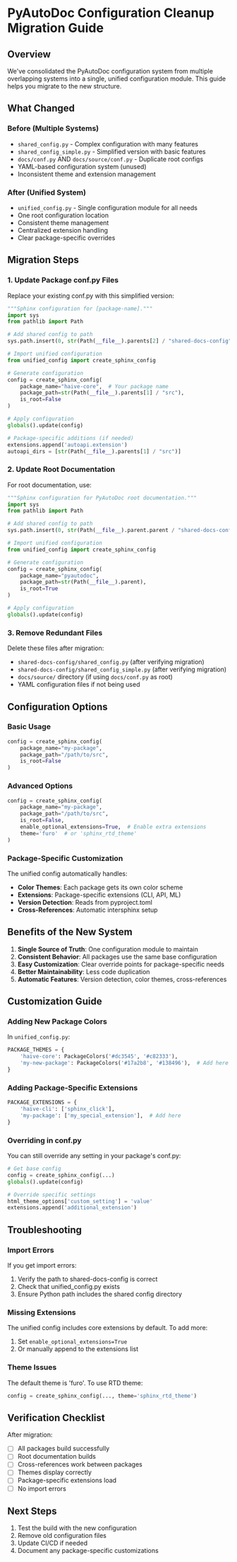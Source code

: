 # PyAutoDoc Configuration Cleanup Migration Guide

## Overview

We've consolidated the PyAutoDoc configuration system from multiple overlapping systems into a single, unified configuration module. This guide helps you migrate to the new structure.

## What Changed

### Before (Multiple Systems)
- `shared_config.py` - Complex configuration with many features
- `shared_config_simple.py` - Simplified version with basic features  
- `docs/conf.py` AND `docs/source/conf.py` - Duplicate root configs
- YAML-based configuration system (unused)
- Inconsistent theme and extension management

### After (Unified System)
- `unified_config.py` - Single configuration module for all needs
- One root configuration location
- Consistent theme management
- Centralized extension handling
- Clear package-specific overrides

## Migration Steps

### 1. Update Package conf.py Files

Replace your existing conf.py with this simplified version:

```python
"""Sphinx configuration for [package-name]."""
import sys
from pathlib import Path

# Add shared config to path
sys.path.insert(0, str(Path(__file__).parents[2] / "shared-docs-config"))

# Import unified configuration
from unified_config import create_sphinx_config

# Generate configuration
config = create_sphinx_config(
    package_name="haive-core",  # Your package name
    package_path=str(Path(__file__).parents[1] / "src"),
    is_root=False
)

# Apply configuration
globals().update(config)

# Package-specific additions (if needed)
extensions.append('autoapi.extension')
autoapi_dirs = [str(Path(__file__).parents[1] / "src")]
```

### 2. Update Root Documentation

For root documentation, use:

```python
"""Sphinx configuration for PyAutoDoc root documentation."""
import sys
from pathlib import Path

# Add shared config to path
sys.path.insert(0, str(Path(__file__).parent.parent / "shared-docs-config"))

# Import unified configuration
from unified_config import create_sphinx_config

# Generate configuration
config = create_sphinx_config(
    package_name="pyautodoc",
    package_path=str(Path(__file__).parent),
    is_root=True
)

# Apply configuration
globals().update(config)
```

### 3. Remove Redundant Files

Delete these files after migration:
- `shared-docs-config/shared_config.py` (after verifying migration)
- `shared-docs-config/shared_config_simple.py` (after verifying migration)
- `docs/source/` directory (if using `docs/conf.py` as root)
- YAML configuration files if not being used

## Configuration Options

### Basic Usage

```python
config = create_sphinx_config(
    package_name="my-package",
    package_path="/path/to/src",
    is_root=False
)
```

### Advanced Options

```python
config = create_sphinx_config(
    package_name="my-package",
    package_path="/path/to/src",
    is_root=False,
    enable_optional_extensions=True,  # Enable extra extensions
    theme='furo'  # or 'sphinx_rtd_theme'
)
```

### Package-Specific Customization

The unified config automatically handles:
- **Color Themes**: Each package gets its own color scheme
- **Extensions**: Package-specific extensions (CLI, API, ML)
- **Version Detection**: Reads from pyproject.toml
- **Cross-References**: Automatic intersphinx setup

## Benefits of the New System

1. **Single Source of Truth**: One configuration module to maintain
2. **Consistent Behavior**: All packages use the same base configuration
3. **Easy Customization**: Clear override points for package-specific needs
4. **Better Maintainability**: Less code duplication
5. **Automatic Features**: Version detection, color themes, cross-references

## Customization Guide

### Adding New Package Colors

In `unified_config.py`:

```python
PACKAGE_THEMES = {
    'haive-core': PackageColors('#dc3545', '#c82333'),
    'my-new-package': PackageColors('#17a2b8', '#138496'),  # Add here
}
```

### Adding Package-Specific Extensions

```python
PACKAGE_EXTENSIONS = {
    'haive-cli': ['sphinx_click'],
    'my-package': ['my_special_extension'],  # Add here
}
```

### Overriding in conf.py

You can still override any setting in your package's conf.py:

```python
# Get base config
config = create_sphinx_config(...)
globals().update(config)

# Override specific settings
html_theme_options['custom_setting'] = 'value'
extensions.append('additional_extension')
```

## Troubleshooting

### Import Errors

If you get import errors:
1. Verify the path to shared-docs-config is correct
2. Check that unified_config.py exists
3. Ensure Python path includes the shared config directory

### Missing Extensions

The unified config includes core extensions by default. To add more:
1. Set `enable_optional_extensions=True` 
2. Or manually append to the extensions list

### Theme Issues

The default theme is 'furo'. To use RTD theme:
```python
config = create_sphinx_config(..., theme='sphinx_rtd_theme')
```

## Verification Checklist

After migration:
- [ ] All packages build successfully
- [ ] Root documentation builds
- [ ] Cross-references work between packages
- [ ] Themes display correctly
- [ ] Package-specific extensions load
- [ ] No import errors

## Next Steps

1. Test the build with the new configuration
2. Remove old configuration files
3. Update CI/CD if needed
4. Document any package-specific customizations